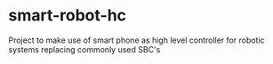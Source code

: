 # smart-robot-hc
Project to make use of smart phone as high level controller for robotic systems replacing commonly used SBC's

